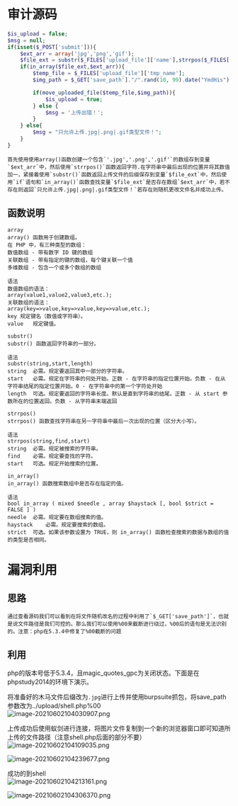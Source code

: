 
# 审计源码
```php
$is_upload = false;
$msg = null;
if(isset($_POST['submit'])){
    $ext_arr = array('jpg','png','gif');
    $file_ext = substr($_FILES['upload_file']['name'],strrpos($_FILES['upload_file']['name'],".")+1);
    if(in_array($file_ext,$ext_arr)){
        $temp_file = $_FILES['upload_file']['tmp_name'];
        $img_path = $_GET['save_path']."/".rand(10, 99).date("YmdHis").".".$file_ext;

        if(move_uploaded_file($temp_file,$img_path)){
            $is_upload = true;
        } else {
            $msg = '上传出错！';
        }
    } else{
        $msg = "只允许上传.jpg|.png|.gif类型文件！";
    }
}
```

	首先使用使用array()函数创建一个包含`'.jpg','.png','.gif'`的数组存到变量`$ext_arr`中，然后使用`strrpos()`函数返回字符.在字符串中最后出现的位置并将其数值加一，紧接着使用`substr()`函数返回上传文件的后缀保存到变量`$file_ext`中，然后使用`if`语句和`in_array()`函数查找变量`$file_ext`是否存在数组`$ext_arr`中，若不存在则返回`只允许上传.jpg|.png|.gif类型文件！`若存在则随机更改文件名并成功上传。


## 函数说明
```
array
array() 函数用于创建数组。
在 PHP 中，有三种类型的数组：
数值数组 - 带有数字 ID 键的数组
关联数组 - 带有指定的键的数组，每个键关联一个值
多维数组 - 包含一个或多个数组的数组

语法
数值数组的语法：
array(value1,value2,value3,etc.);
关联数组的语法：
array(key=>value,key=>value,key=>value,etc.);
key	规定键名（数值或字符串）。
value	规定键值。
```

```
substr()
substr() 函数返回字符串的一部分。

语法
substr(string,start,length)
string	必需。规定要返回其中一部分的字符串。
start	必需。规定在字符串的何处开始。正数 - 在字符串的指定位置开始。负数 - 在从字符串结尾的指定位置开始。0 - 在字符串中的第一个字符处开始
length	可选。规定要返回的字符串长度。默认是直到字符串的结尾。正数 - 从 start 参数所在的位置返回。负数 - 从字符串末端返回
```

```
strrpos()
strrpos() 函数查找字符串在另一字符串中最后一次出现的位置（区分大小写）。

语法
strrpos(string,find,start)
string	必需。规定被搜索的字符串。
find	必需。规定要查找的字符。
start	可选。规定开始搜索的位置。
```

```
in_array()
in_array() 函数搜索数组中是否存在指定的值。

语法
bool in_array ( mixed $needle , array $haystack [, bool $strict = FALSE ] )
needle	必需。规定要在数组搜索的值。
haystack	必需。规定要搜索的数组。
strict	可选。如果该参数设置为 TRUE，则 in_array() 函数检查搜索的数据与数组的值的类型是否相同。
```


# 漏洞利用

## 思路
	通过查看源码我们可以看到在将文件随机改名的过程中利用了`$_GET['save_path']`，也就是说文件路径是我们可控的。那么我们可以使用%00来截断进行绕过，%00后的语句是无法识别的。注意：php在5.3.4中修复了%00截断的问题


## 利用
php的版本号低于5.3.4，且magic_quotes_gpc为关闭状态。下面是在phpstudy2014的环境下演示。

将准备好的木马文件后缀改为`.jpg`进行上传并使用burpsuite抓包，将save_path参数改为../upload/shell.php%00<br />![image-20210602104030907.png](./assets/1656468668033-c7ced590-6419-4a32-93f9-4cf56093f276.png)

上传成功后使用蚁剑进行连接，将图片文件复制到一个新的浏览器窗口即可知道所上传的文件路径（注意shell.php后面的部分不要）<br />![image-20210602104109035.png](./assets/1656468672816-24e0feca-8f94-4dd3-8824-1a211a80c1e7.png)

![image-20210602104239677.png](./assets/1656468676399-6c715e6d-757f-4fa4-b4a3-da8f6d5866d8.png)

成功的到shell<br />![image-20210602104213161.png](./assets/1656468679905-a9d056e3-1365-471c-9a5c-f0d23e86e255.png)

![image-20210602104306370.png](./assets/1656468683108-1a8b673c-22f5-4131-ba4b-eef5f3a6c479.png)
